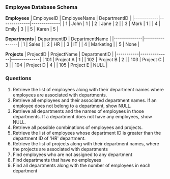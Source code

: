 
### Employee Database Schema

**Employees**
| EmployeeID | EmployeeName | DepartmentID |
|------------|--------------|--------------|
| 1          | John         | 1            |
| 2          | Jane         | 2            |
| 3          | Mark         | 1            |
| 4          | Emily        | 3            |
| 5          | Karen        | 5            |

**Departments**
| DepartmentID | DepartmentName |
|--------------|----------------|
| 1            | Sales          |
| 2            | HR             |
| 3            | IT             |
| 4            | Marketing      |
| 5            | None      |

**Projects**
| ProjectID | ProjectName  | DepartmentID |
|-----------|--------------|--------------|
| 101       | Project A    | 1            |
| 102       | Project B    | 2            |
| 103       | Project C    | 3            |
| 104       | Project D    | 4            |
| 105       | Project E    | NULL         |

### Questions

1. Retrieve the list of employees along with their department names where employees are associated with departments.
2. Retrieve all employees and their associated department names. If an employee does not belong to a department, show NULL.
3. Retrieve all departments and the names of employees in those departments. If a department does not have any employees, show NULL.
4. Retrieve all possible combinations of employees and projects.
5. Retrieve the list of employees whose department ID is greater than the department ID of 'HR' department.
6. Retrieve the list of projects along with their department names, where the projects are associated with departments
7. Find employees who are not assigned to any department
8. Find departments that have no employees
9.  Find all departments along with the number of employees in each department
